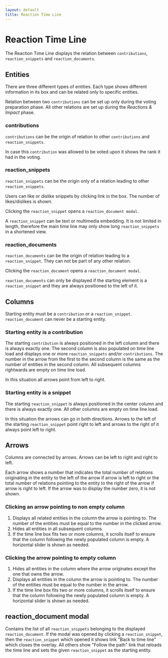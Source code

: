 ```yaml
---
layout: default
title: Reaction Time Line
---
```



# Reaction Time Line 

The Reaction Time Line displays the relation between `contributions`, `reaction_snippets` and `reaction_documents`.


## Entities

There are three different types of entities. Each type shows different information in its box and can be related only to specific entities.

Relation between two `contributions` can be set up only during the voting preparation phase. All other relations are set up during the *Reactions & Impact* phase.

### contributions

`contributions` can be the origin of relation to other `contributions` and `reaction_snippets`.

In case this `contribution` was allowed to be voted upon it shows the rank it had in the voting.

### reaction_snippets

`reaction_snippets` can be the origin only of a relation leading to other `reaction_snippets`.

Users can like or dislike snippets by clicking link in the box. The number of likes/dislikes is shown.

Clicking the `reaction_snippet` opens a `reaction_document modal`.

A `reaction_snippet` can be text or multimedia embedding. It is not limited in length, therefore the main time line may only show long `reaction_snippets` in a shortened view.

### reaction_documents

`reaction_documents` can be the origin of relation leading to a `reaction_snippet`. They can not be part of any other relation.

Clicking the `reaction_document` opens a `reaction_document modal`.

`reaction_documents` can only be displayed if the starting element is a `reaction_snippet` and they are always positioned to the left of it.


## Columns

Starting entity must be a `contribution` or a `reaction_snippet`. `reaction_document` can never be a starting entity.

### Starting entity is a contribution

The starting `contribution` is always positioned in the left column and there is always exactly one. The second column is also populated on time line load and displays one or more `reaction_snippets` and/or `contributions`. The number in the arrow from the first to the second column is the same as the number of entities in the second column. All subsequent columns rightwards are empty on time line load.

In this situation all arrows point from left to right.

### Starting entity is a snippet

The starting `reaction_snippet` is always positioned in the center column and there is always exactly one. All other columns are empty on time line load.

In this situation the arrows can go in both directions. Arrows to the left of the starting `reaction_snippet` point right to left and arrows to the right of it always point left to right.


## Arrows

Columns are connected by arrows. Arrows can be left to right and right to left.

Each arrow shows a number that indicates the total number of relations originating in the entity to the left of the arrow if arrow is left to right or the total number of relations pointing to the entity to the right of the arrow if arrow is right to left. If the arrow was to display the number zero, it is not shown.

### Clicking an arrow pointing to non empty column

1. Displays all related entities in the column the arrow is pointing to. The number of the entities must be equal to the number in the clicked arrow.
2. Hides all entities in all subsequent columns.
3. If the time line box fits two or more columns, it scrolls itself to ensure that the column following the newly populated column is empty. A horizontal slider is shown as needed.

### Clicking the arrow pointing to empty column

1. Hides all entities in the column where the arrow originates except the one that owns the arrow.
2. Displays all entities in the column the arrow is pointing to. The number of the entities must be equal to the number in the arrow.
3. If the time line box fits two or more columns, it scrolls itself to ensure that the column following the newly populated column is empty. A horizontal slider is shown as needed.


## reaction_document modal

Contains the list of all `reaction_snippets` belonging to the displayed `reaction_document`. If the modal was opened by clicking a `reaction_snippet`, then the `reaction_snippet` which opened it shows link "Back to time line" which closes the overlay. All others show "Follow the path" link that reloads the time line and sets the given `reaction_snippet` as the starting entity.
